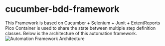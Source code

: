 # cucumber-bdd-framework
This Framework is based on Cucumber + Selenium + Junit + ExtentReports
Pico Container is used to share the state between multiple step definition classes. Below is the architecture of this automation framework.
![Automation Framework Architecture](https://user-images.githubusercontent.com/116940341/232328364-1805ad48-0b15-4ee5-a7aa-1ae73fef3a9d.jpg)


